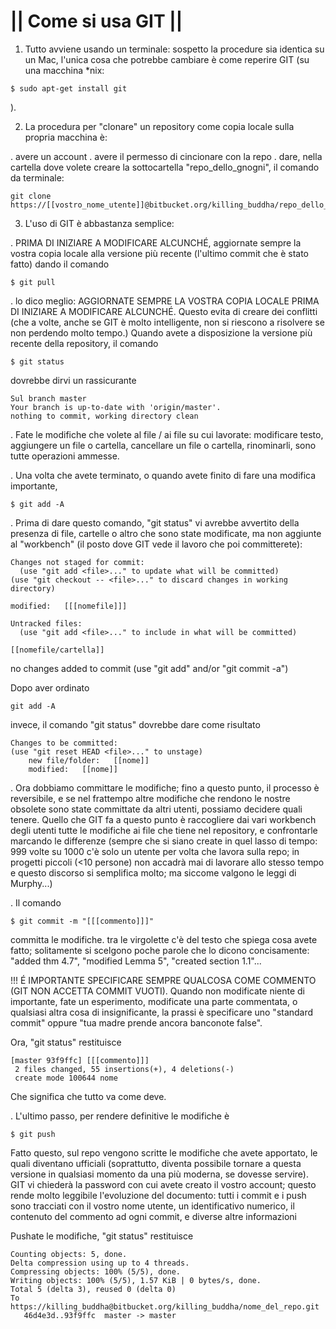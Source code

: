 # || Come si usa GIT ||

1. Tutto avviene usando un terminale: sospetto la procedure sia identica su un Mac, l'unica cosa che potrebbe cambiare è come
   reperire GIT (su una macchina \*nix:

```
$ sudo apt-get install git
```

).

2. La procedura per "clonare" un repository come copia locale sulla propria macchina è:

. avere un account
. avere il permesso di cincionare con la repo
. dare, nella cartella dove volete creare la sottocartella "repo_dello_gnogni", il comando da terminale:

```
git clone https://[[vostro_nome_utente]]@bitbucket.org/killing_buddha/repo_dello_gnogni.git
```

3. L'uso di GIT è abbastanza semplice:

. PRIMA DI INIZIARE A MODIFICARE ALCUNCHÉ, aggiornate sempre la vostra copia locale alla versione più recente
(l'ultimo commit che è stato fatto) dando il comando

`$ git pull`

. lo dico meglio: AGGIORNATE SEMPRE LA VOSTRA COPIA LOCALE PRIMA DI INIZIARE A MODIFICARE ALCUNCHÉ. Questo evita
di creare dei conflitti (che a volte, anche se GIT è molto intelligente, non si riescono a risolvere se non perdendo molto tempo.)
Quando avete a disposizione la versione più recente della repository, il comando

`$ git status`

dovrebbe dirvi un rassicurante

    Sul branch master
    Your branch is up-to-date with 'origin/master'.
    nothing to commit, working directory clean

. Fate le modifiche che volete al file / ai file su cui lavorate: modificare testo, aggiungere un file
o cartella, cancellare un file o cartella, rinominarli, sono tutte operazioni ammesse.

. Una volta che avete terminato, o quando avete finito di fare una modifica importante,

`$ git add -A`

. Prima di dare questo comando, "git status" vi avrebbe avvertito della presenza di file, cartelle
o altro che sono state modificate, ma non aggiunte al "workbench" (il posto dove GIT vede il lavoro che poi committerete):

    Changes not staged for commit:
      (use "git add <file>..." to update what will be committed)
    (use "git checkout -- <file>..." to discard changes in working directory)

    modified:   [[[nomefile]]]

    Untracked files:
      (use "git add <file>..." to include in what will be committed)

    [[nomefile/cartella]]

no changes added to commit (use "git add" and/or "git commit -a")

Dopo aver ordinato

`git add -A`

invece, il comando "git status" dovrebbe dare come risultato

    Changes to be committed:
    (use "git reset HEAD <file>..." to unstage)
    	new file/folder:   [[nome]]
    	modified:   [[nome]]

. Ora dobbiamo committare le modifiche; fino a questo punto, il processo è reversibile, e se nel frattempo
altre modifiche che rendono le nostre obsolete sono state committate da altri utenti, possiamo decidere
quali tenere. Quello che GIT fa a questo punto è raccogliere dai vari workbench degli utenti tutte le modifiche
ai file che tiene nel repository, e confrontarle marcando le differenze (sempre che si siano create in
quel lasso di tempo: 999 volte su 1000 c'è solo un utente per volta che lavora sulla repo; in progetti
piccoli (<10 persone) non accadrà mai di lavorare allo stesso tempo e questo discorso si semplifica molto;
ma siccome valgono le leggi di Murphy...)

. Il comando

`$ git commit -m "[[[commento]]]"`

committa le modifiche. tra le virgolette c'è del testo che spiega cosa avete fatto; solitamente si scelgono
poche parole che lo dicono concisamente: "added thm 4.7", "modified Lemma 5", "created section 1.1"...

!!! É IMPORTANTE SPECIFICARE SEMPRE QUALCOSA COME COMMENTO (GIT NON ACCETTA COMMIT VUOTI).
Quando non modificate niente di importante, fate un esperimento, modificate una
parte commentata, o qualsiasi altra cosa di insignificante, la prassi è specificare uno
"standard commit" oppure "tua madre prende ancora banconote false".

Ora, "git status" restituisce

    [master 93f9ffc] [[[commento]]]
     2 files changed, 55 insertions(+), 4 deletions(-)
     create mode 100644 nome

Che significa che tutto va come deve.

. L'ultimo passo, per rendere definitive le modifiche è

`$ git push`

Fatto questo, sul repo vengono scritte le modifiche che avete apportato, le quali diventano
ufficiali (soprattutto, diventa possibile tornare a questa versione in qualsiasi momento
da una più moderna, se dovesse servire). GIT vi chiederà la password con cui avete creato
il vostro account; questo rende molto leggibile l'evoluzione del documento: tutti
i commit e i push sono tracciati con il vostro nome utente, un identificativo numerico, il
contenuto del commento ad ogni commit, e diverse altre informazioni

Pushate le modifiche, "git status" restituisce

    Counting objects: 5, done.
    Delta compression using up to 4 threads.
    Compressing objects: 100% (5/5), done.
    Writing objects: 100% (5/5), 1.57 KiB | 0 bytes/s, done.
    Total 5 (delta 3), reused 0 (delta 0)
    To https://killing_buddha@bitbucket.org/killing_buddha/nome_del_repo.git
       46d4e3d..93f9ffc  master -> master
